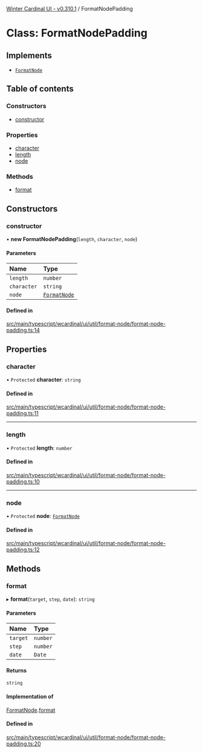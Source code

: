 [Winter Cardinal UI - v0.310.1](../index.md) / FormatNodePadding

# Class: FormatNodePadding

## Implements

- [`FormatNode`](../interfaces/FormatNode.md)

## Table of contents

### Constructors

- [constructor](FormatNodePadding.md#constructor)

### Properties

- [character](FormatNodePadding.md#character)
- [length](FormatNodePadding.md#length)
- [node](FormatNodePadding.md#node)

### Methods

- [format](FormatNodePadding.md#format)

## Constructors

### constructor

• **new FormatNodePadding**(`length`, `character`, `node`)

#### Parameters

| Name | Type |
| :------ | :------ |
| `length` | `number` |
| `character` | `string` |
| `node` | [`FormatNode`](../interfaces/FormatNode.md) |

#### Defined in

[src/main/typescript/wcardinal/ui/util/format-node/format-node-padding.ts:14](https://github.com/winter-cardinal/winter-cardinal-ui/blob/v0.310.1/src/main/typescript/wcardinal/ui/util/format-node/format-node-padding.ts#L14)

## Properties

### character

• `Protected` **character**: `string`

#### Defined in

[src/main/typescript/wcardinal/ui/util/format-node/format-node-padding.ts:11](https://github.com/winter-cardinal/winter-cardinal-ui/blob/v0.310.1/src/main/typescript/wcardinal/ui/util/format-node/format-node-padding.ts#L11)

___

### length

• `Protected` **length**: `number`

#### Defined in

[src/main/typescript/wcardinal/ui/util/format-node/format-node-padding.ts:10](https://github.com/winter-cardinal/winter-cardinal-ui/blob/v0.310.1/src/main/typescript/wcardinal/ui/util/format-node/format-node-padding.ts#L10)

___

### node

• `Protected` **node**: [`FormatNode`](../interfaces/FormatNode.md)

#### Defined in

[src/main/typescript/wcardinal/ui/util/format-node/format-node-padding.ts:12](https://github.com/winter-cardinal/winter-cardinal-ui/blob/v0.310.1/src/main/typescript/wcardinal/ui/util/format-node/format-node-padding.ts#L12)

## Methods

### format

▸ **format**(`target`, `step`, `date`): `string`

#### Parameters

| Name | Type |
| :------ | :------ |
| `target` | `number` |
| `step` | `number` |
| `date` | `Date` |

#### Returns

`string`

#### Implementation of

[FormatNode](../interfaces/FormatNode.md).[format](../interfaces/FormatNode.md#format)

#### Defined in

[src/main/typescript/wcardinal/ui/util/format-node/format-node-padding.ts:20](https://github.com/winter-cardinal/winter-cardinal-ui/blob/v0.310.1/src/main/typescript/wcardinal/ui/util/format-node/format-node-padding.ts#L20)
